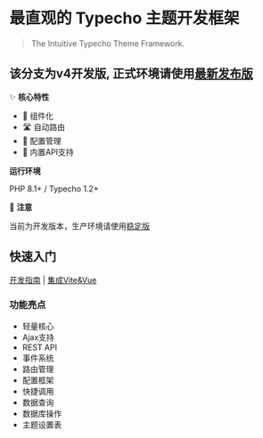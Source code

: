 # 最直观的 Typecho 主题开发框架  

> The Intuitive Typecho Theme Framework.

## 该分支为v4开发版, 正式环境请使用[最新发布版](https://github.com/YuiNijika/TTDF/releases/tag/v3.1.2_fix)

✨ **核心特性**  

- 🧩 组件化
- 🛣️ 自动路由
- 🔧 配置管理
- 🔌 内置API支持

**运行环境**  

PHP 8.1+ / Typecho 1.2+

🚧 **注意** 

当前为开发版本，生产环境请使用[稳定版](https://github.com/YuiNijika/TTDF/releases)

## 快速入门

[开发指南](https://typecho.dev/) | [集成Vite&Vue](https://github.com/YuiNijika/TTDF-Vite)

### 功能亮点

- 轻量核心
- Ajax支持
- REST API
- 事件系统
- 路由管理
- 配置框架
- 快捷调用
- 数据查询
- 数据库操作
- 主题设置表
